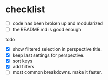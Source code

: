 # checklist

- [ ] code has been broken up and modularized
- [ ] the README.md is good enough

todo

- [x] show filtered selection in perspective title.
- [x] keep last settings for perspective.
- [x] sort keys
- [x] add filters
- [ ] most common breakdowns. make it faster.
